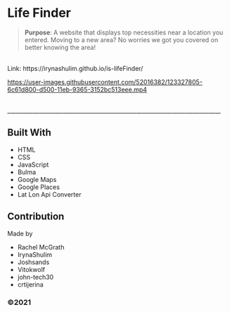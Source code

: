 # Life Finder


> **Purpose**: A website that displays top necessities near a location you entered. Moving to a new area? No worries we got you covered on better knowing the area!
<br />
Link: https://irynashulim.github.io/is-lifeFinder/
<br />

https://user-images.githubusercontent.com/52016382/123327805-6c61d800-d500-11eb-9365-3152bc513eee.mp4


<br />
 ____________________________________________________________________________

<br/>


## Built With
* HTML
* CSS
* JavaScript
* Bulma
* Google Maps
* Google Places
* Lat Lon Api Converter


## Contribution
Made by 
* Rachel McGrath
* IrynaShulim
* Joshsands
* Vitokwolf
* john-tech30
* crtijerina



### ©️2021 
